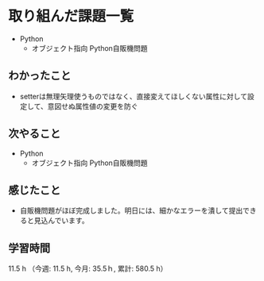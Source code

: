 # 取り組んだ課題一覧
- Python
    - オブジェクト指向 Python自販機問題 
## わかったこと
- setterは無理矢理使うものではなく、直接変えてほしくない属性に対して設定して、意図せぬ属性値の変更を防ぐ       
## 次やること
- Python
    - オブジェクト指向 Python自販機問題    
## 感じたこと
- 自販機問題がほぼ完成しました。明日には、細かなエラーを潰して提出できると見込んでいます。
## 学習時間
11.5 h （今週: 11.5 h, 今月: 35.5ｈ, 累計: 580.5 h）
